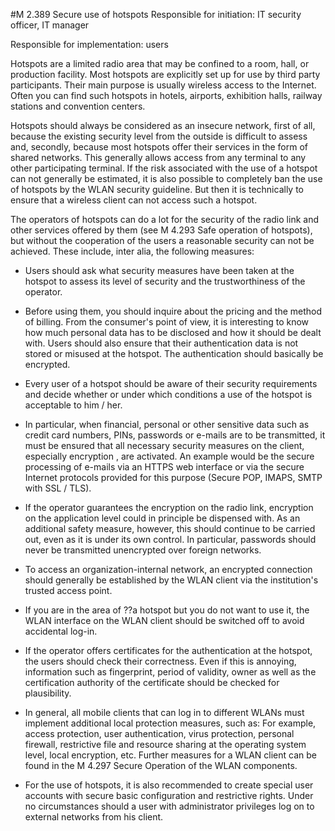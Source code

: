 #M 2.389 Secure use of hotspots
Responsible for initiation: IT security officer, IT manager

Responsible for implementation: users

Hotspots are a limited radio area that may be confined to a room, hall, or production facility. Most hotspots are explicitly set up for use by third party participants. Their main purpose is usually wireless access to the Internet. Often you can find such hotspots in hotels, airports, exhibition halls, railway stations and convention centers.

Hotspots should always be considered as an insecure network, first of all, because the existing security level from the outside is difficult to assess and, secondly, because most hotspots offer their services in the form of shared networks. This generally allows access from any terminal to any other participating terminal. If the risk associated with the use of a hotspot can not generally be estimated, it is also possible to completely ban the use of hotspots by the WLAN security guideline. But then it is technically to ensure that a wireless client can not access such a hotspot.

The operators of hotspots can do a lot for the security of the radio link and other services offered by them (see M 4.293 Safe operation of hotspots), but without the cooperation of the users a reasonable security can not be achieved. These include, inter alia, the following measures:

* Users should ask what security measures have been taken at the hotspot to assess its level of security and the trustworthiness of the operator.
* Before using them, you should inquire about the pricing and the method of billing. From the consumer's point of view, it is interesting to know how much personal data has to be disclosed and how it should be dealt with. Users should also ensure that their authentication data is not stored or misused at the hotspot. The authentication should basically be encrypted.
* Every user of a hotspot should be aware of their security requirements and decide whether or under which conditions a use of the hotspot is acceptable to him / her.


* In particular, when financial, personal or other sensitive data such as credit card numbers, PINs, passwords or e-mails are to be transmitted, it must be ensured that all necessary security measures on the client, especially encryption , are activated. An example would be the secure processing of e-mails via an HTTPS web interface or via the secure Internet protocols provided for this purpose (Secure POP, IMAPS, SMTP with SSL / TLS).
* If the operator guarantees the encryption on the radio link, encryption on the application level could in principle be dispensed with. As an additional safety measure, however, this should continue to be carried out, even as it is under its own control. In particular, passwords should never be transmitted unencrypted over foreign networks.
* To access an organization-internal network, an encrypted connection should generally be established by the WLAN client via the institution's trusted access point.
* If you are in the area of ??a hotspot but you do not want to use it, the WLAN interface on the WLAN client should be switched off to avoid accidental log-in.


* If the operator offers certificates for the authentication at the hotspot, the users should check their correctness. Even if this is annoying, information such as fingerprint, period of validity, owner as well as the certification authority of the certificate should be checked for plausibility.


* In general, all mobile clients that can log in to different WLANs must implement additional local protection measures, such as: For example, access protection, user authentication, virus protection, personal firewall, restrictive file and resource sharing at the operating system level, local encryption, etc. Further measures for a WLAN client can be found in the M 4.297 Secure Operation of the WLAN components.
* For the use of hotspots, it is also recommended to create special user accounts with secure basic configuration and restrictive rights. Under no circumstances should a user with administrator privileges log on to external networks from his client.




